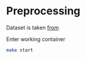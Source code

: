 # Preprocessing

Dataset is taken [from](https://www.kaggle.com/gyani95/380000-lyrics-from-metrolyrics)

Enter working container
```bash
make start
```
